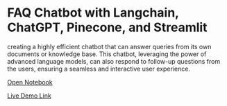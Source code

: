 # FAQ Chatbot with Langchain, ChatGPT, Pinecone, and Streamlit

creating a highly efficient chatbot that can answer queries from its own documents or knowledge base. This chatbot, leveraging the power of advanced language models, can also respond to follow-up questions from the users, ensuring a seamless and interactive user experience.


[Open Notebook](https://github.com/snowflaxGitRepo/pinecone-pdf/blob/main/README.ipynb)



[Live Demo Link](http://122.169.118.18:8501/)
